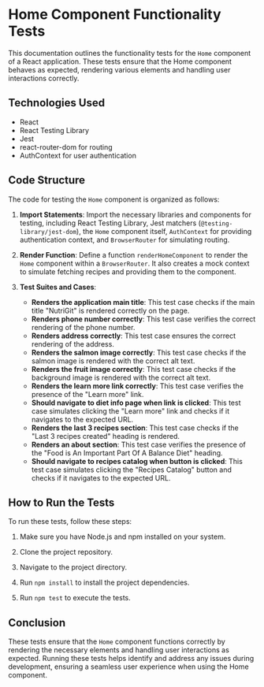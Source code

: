 # Home Component Functionality Tests

This documentation outlines the functionality tests for the `Home` component of a React application. These tests ensure that the Home component behaves as expected, rendering various elements and handling user interactions correctly.

## Technologies Used

- React
- React Testing Library
- Jest
- react-router-dom for routing
- AuthContext for user authentication

## Code Structure

The code for testing the `Home` component is organized as follows:

1. **Import Statements**: Import the necessary libraries and components for testing, including React Testing Library, Jest matchers (`@testing-library/jest-dom`), the `Home` component itself, `AuthContext` for providing authentication context, and `BrowserRouter` for simulating routing.

2. **Render Function**: Define a function `renderHomeComponent` to render the `Home` component within a `BrowserRouter`. It also creates a mock context to simulate fetching recipes and providing them to the component.

3. **Test Suites and Cases**:
   - **Renders the application main title**: This test case checks if the main title "NutriGit" is rendered correctly on the page.
   - **Renders phone number correctly**: This test case verifies the correct rendering of the phone number.
   - **Renders address correctly**: This test case ensures the correct rendering of the address.
   - **Renders the salmon image correctly**: This test case checks if the salmon image is rendered with the correct alt text.
   - **Renders the fruit image correctly**: This test case checks if the background image is rendered with the correct alt text.
   - **Renders the learn more link correctly**: This test case verifies the presence of the "Learn more" link.
   - **Should navigate to diet info page when link is clicked**: This test case simulates clicking the "Learn more" link and checks if it navigates to the expected URL.
   - **Renders the last 3 recipes section**: This test case checks if the "Last 3 recipes created" heading is rendered.
   - **Renders an about section**: This test case verifies the presence of the "Food is An Important Part Of A Balance Diet" heading.
   - **Should navigate to recipes catalog when button is clicked**: This test case simulates clicking the "Recipes Catalog" button and checks if it navigates to the expected URL.

## How to Run the Tests

To run these tests, follow these steps:

1. Make sure you have Node.js and npm installed on your system.

2. Clone the project repository.

3. Navigate to the project directory.

4. Run `npm install` to install the project dependencies.

5. Run `npm test` to execute the tests.

## Conclusion

These tests ensure that the `Home` component functions correctly by rendering the necessary elements and handling user interactions as expected. Running these tests helps identify and address any issues during development, ensuring a seamless user experience when using the Home component.

